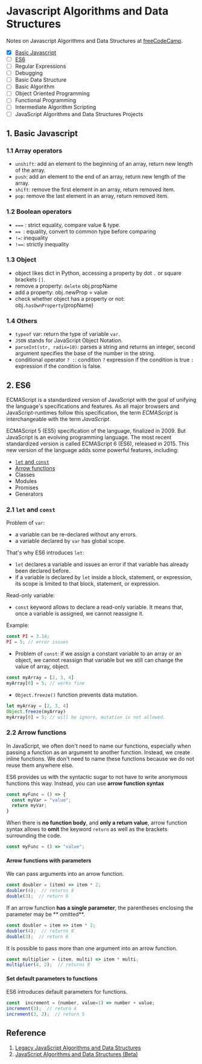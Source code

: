 # Javascript Algorithms and Data Structures

Notes on Javascript Algorithms and Data Structures at [freeCodeCamp](https://www.freecodecamp.org/learn).

- [x] [Basic Javascript](#1-basic-javascript)
- [ ] [ES6](#2-es6)
- [ ] Regular Expressions
- [ ] Debugging
- [ ] Basic Data Structure
- [ ] Basic Algorithm
- [ ] Object Oriented Programming
- [ ] Functional Programming
- [ ] Intermediate Algorithm Scripting
- [ ] JavaScript Algorithms and Data Structures Projects

## 1. Basic Javascript

### 1.1 Array operators

- `unshift`: add an element to the beginning of an array, return new length of the array.
- `push`: add an element to the end of an array, return new length of the array.
- `shift`: remove the first element in an array, return removed item.
- `pop`: remove the last element in an array, return removed item.

### 1.2 Boolean operators

- `===` : strict equality, compare value & type.
- `== `: equality, convert to common type before comparing
- `!=`: inequality
- `!==`: strictly inequality

### 1.3 Object

- object likes dict in Python, accessing a property by dot `.` or square brackets `[]`.
- remove a property: `delete` obj.propName
- add a property: obj`.`newProp = value
- check whether object has a property or not: obj`.hasOwnProperty`(propName)

### 1.4 Others

- `typeof` var: return the type of variable `var`.
- `JSON` stands for JavaScript Object Notation.
- `parseInt(str, radix=10)`: parses a string and returns an integer, second argument specifies the base of the number in the string.
- conditional operator `? :`: condition `?` expression if the condition is true `:` expression if the condition is false.

## 2. ES6

ECMAScript is a standardized version of JavaScript with the goal of unifying the language's specifications and features. As all major browsers and JavaScript-runtimes follow this specification, the term _ECMAScript_ is interchangeable with the term _JavaScript_.

ECMAScript 5 (ES5) specification of the language, finalized in 2009. But JavaScript is an evolving programming language. The most recent standardized version is called ECMAScript 6 (ES6), released in 2015. This new version of the language adds some powerful features, including:
- [`let`  and  `const`](#21-let-and-const)
- [Arrow functions](#22-arrow-functions)
- Classes
- Modules
- Promises
- Generators

### 2.1 `let` and `const`

Problem of `var`:
- a variable can be re-declared without any errors.
- a variable declared by `var` has global scope.

That's why ES6 introduces `let`:
- `let` declares a variable and issues an error if that variable has already been declared before.
- if a variable is declared by `let` inside a block, statement, or expression, its scope is limited to that block, statement, or expression.

Read-only variable:
- `const` keyword allows to declare a read-only variable. It means that, once a variable is assigned, we cannot reassigne it.

Example:
```js
const PI = 3.14;
PI = 5; // error issues
```

- Problem of `const`: if we assign a constant variable to an array or an object, we cannot reassign that variable but we still can change the value of array, object.
```js
const myArray = [2, 3, 4]
myArray[0] = 5; // works fine
```

- `Object.freeze()` function prevents data mutation.
```js
let myArray = [2, 3, 4]
Object.freeze(myArray)
myArray[0] = 5; // will be ignore, mutation is not allowed.
```

###  2.2 Arrow functions

In JavaScript, we often don't need to name our functions, especially when passing a function as an argument to another function. Instead, we create inline functions. We don't need to name these functions because we do not reuse them anywhere else.

ES6 provides us with the syntactic sugar to not have to write anonymous functions this way. Instead, you can use **arrow function syntax**
```js
const myFunc = () => {
  const myVar = "value";
  return myVar;
}
```

When there is **no function body**, and **only a return value**, arrow function syntax allows to **omit** the keyword `return` as well as the brackets surrounding the code.
```js
const myFunc = () => "value";
```

#### Arrow functions with parameters

We can pass arguments into an arrow function.
```js
const doubler = (item) => item * 2;
doubler(4);  // returns 8
double(3);  // return 6
```

If an arrow function **has a single parameter**, the parentheses enclosing the parameter may be ** omitted**.
```js
const doubler = item => item * 2;
doubler(4);  // returns 8
double(3);  // return 6
```

It is possible to pass more than one argument into an arrow function.
```js
const multiplier = (item, multi) => item * multi;
multiplier(4, 2);  // returns 8
```

#### Set default parameters to functions

ES6 introduces default parameters for functions.
```js
const  increment = (number, value=1) => number + value;
increment(3);  // return 4
increment(3, 2);  // return 5
```

## Reference

1. [Legacy JavaScript Algorithms and Data Structures](https://www.freecodecamp.org/learn/javascript-algorithms-and-data-structures/)
2. [JavaScript Algorithms and Data Structures (Beta)](https://www.freecodecamp.org/learn/javascript-algorithms-and-data-structures-v8/)